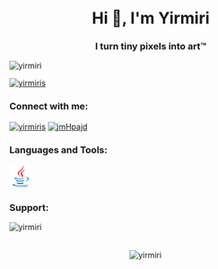 <h1 align="center">Hi 👋, I'm Yirmiri</h1>
<h3 align="center">I turn tiny pixels into art™️</h3>

<p align="left"> <img src="https://komarev.com/ghpvc/?username=yirmiri&label=Profile%20views&color=ee4991&style=flat" alt="yirmiri" /> </p>

<p align="left"> <a href="https://twitter.com/yirmiris" target="blank"><img src="https://img.shields.io/twitter/follow/yirmiris?logo=twitter&style=for-the-badge" alt="yirmiris" /></a> </p>

<h3 align="left">Connect with me:</h3>
<p align="left">
<a href="https://twitter.com/yirmiris" target="blank"><img align="center" src="https://raw.githubusercontent.com/rahuldkjain/github-profile-readme-generator/master/src/images/icons/Social/twitter.svg" alt="yirmiris" height="30" width="40" /></a>
<a href="https://discord.gg/jmHpajd" target="blank"><img align="center" src="https://raw.githubusercontent.com/rahuldkjain/github-profile-readme-generator/master/src/images/icons/Social/discord.svg" alt="jmHpajd" height="30" width="40" /></a>
</p>

<h3 align="left">Languages and Tools:</h3>
<p align="left"> <a href="https://www.java.com" target="_blank" rel="noreferrer"> <img src="https://raw.githubusercontent.com/devicons/devicon/master/icons/java/java-original.svg" alt="java" width="40" height="40"/> </a> </p>

<h3 align="left">Support:</h3>
<p><a href="https://ko-fi.com/yirmiri"> <img align="left" src="https://cdn.ko-fi.com/cdn/kofi3.png?v=3" height="50" width="210" alt="yirmiri" /></a></p><br><br>

<p>&nbsp;<img align="center" src="https://github-readme-stats.vercel.app/api?username=yirmiri&show_icons=true&locale=en" alt="yirmiri" /></p>
